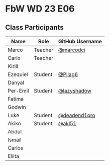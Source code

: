 # FbW WD 23 E06

## Class Participants

| Name | Role | GitHub Username |
|-----|----|--------|
| Marco | Teacher | [@marcodci](https://github.com/marcodci)|
| Carlo | Teacher | |
| Kirill | | |
| Ezequiel | Student | [@Pilag6](https://github.com/Pilag6) |
| Danyal | | |
| Per-Emil| Student |[@lazyshadow](https://github.com/chimikoo)|
| Fatima |||
| Godwin |||
| Luke | Student|[@deadend1pro](https://github.com/deadend1pro)|
|Akiko | Student |[@akl51](https://github.com/akl51)|
|Abdul |||
| Ismail |||
|Carlos |||
|Elilta |||
